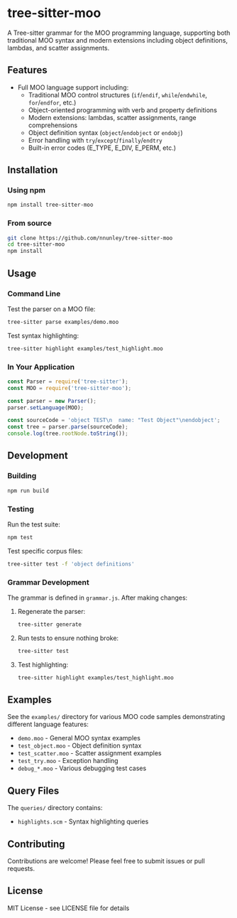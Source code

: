 # tree-sitter-moo

A Tree-sitter grammar for the MOO programming language, supporting both traditional MOO syntax and modern extensions including object definitions, lambdas, and scatter assignments.

## Features

- Full MOO language support including:
  - Traditional MOO control structures (`if`/`endif`, `while`/`endwhile`, `for`/`endfor`, etc.)
  - Object-oriented programming with verb and property definitions
  - Modern extensions: lambdas, scatter assignments, range comprehensions
  - Object definition syntax (`object`/`endobject` or `endobj`)
  - Error handling with `try`/`except`/`finally`/`endtry`
  - Built-in error codes (E_TYPE, E_DIV, E_PERM, etc.)

## Installation

### Using npm

```bash
npm install tree-sitter-moo
```

### From source

```bash
git clone https://github.com/nnunley/tree-sitter-moo
cd tree-sitter-moo
npm install
```

## Usage

### Command Line

Test the parser on a MOO file:

```bash
tree-sitter parse examples/demo.moo
```

Test syntax highlighting:

```bash
tree-sitter highlight examples/test_highlight.moo
```

### In Your Application

```javascript
const Parser = require('tree-sitter');
const MOO = require('tree-sitter-moo');

const parser = new Parser();
parser.setLanguage(MOO);

const sourceCode = 'object TEST\n  name: "Test Object"\nendobject';
const tree = parser.parse(sourceCode);
console.log(tree.rootNode.toString());
```

## Development

### Building

```bash
npm run build
```

### Testing

Run the test suite:

```bash
npm test
```

Test specific corpus files:

```bash
tree-sitter test -f 'object definitions'
```

### Grammar Development

The grammar is defined in `grammar.js`. After making changes:

1. Regenerate the parser:
   ```bash
   tree-sitter generate
   ```

2. Run tests to ensure nothing broke:
   ```bash
   tree-sitter test
   ```

3. Test highlighting:
   ```bash
   tree-sitter highlight examples/test_highlight.moo
   ```

## Examples

See the `examples/` directory for various MOO code samples demonstrating different language features:

- `demo.moo` - General MOO syntax examples
- `test_object.moo` - Object definition syntax
- `test_scatter.moo` - Scatter assignment examples
- `test_try.moo` - Exception handling
- `debug_*.moo` - Various debugging test cases

## Query Files

The `queries/` directory contains:

- `highlights.scm` - Syntax highlighting queries

## Contributing

Contributions are welcome! Please feel free to submit issues or pull requests.

## License

MIT License - see LICENSE file for details